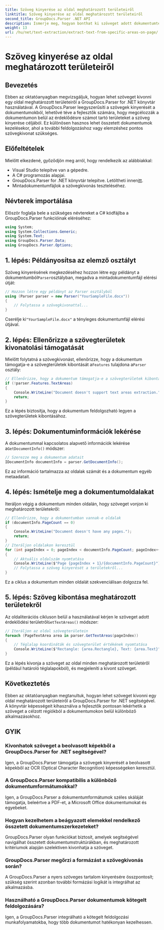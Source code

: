 ```yaml
---
title: Szöveg kinyerése az oldal meghatározott területeiről
linktitle: Szöveg kinyerése az oldal meghatározott területeiről
second_title: GroupDocs.Parser .NET API
description: Ismerje meg, hogyan bonthat ki szöveget adott dokumentumterületekről a GroupDocs.Parser for .NET segítségével. Célzott és precíz szövegkivonás az alkalmazásokhoz.
weight: 13
url: /hu/net/text-extraction/extract-text-from-specific-areas-on-page/
---
```


# Szöveg kinyerése az oldal meghatározott területeiről

## Bevezetés
Ebben az oktatóanyagban megvizsgáljuk, hogyan lehet szöveget kivonni egy oldal meghatározott területeiről a GroupDocs.Parser for .NET könyvtár használatával. A GroupDocs.Parser leegyszerűsíti a szövegek kinyerését a dokumentumokból, lehetővé téve a fejlesztők számára, hogy megcélozzák a dokumentumon belül az érdeklődésre számot tartó területeket a szöveg kinyerése céljából. Ez különösen hasznos lehet összetett dokumentumok kezelésekor, ahol a további feldolgozáshoz vagy elemzéshez pontos szövegkivonat szükséges.
## Előfeltételek
Mielőtt elkezdené, győződjön meg arról, hogy rendelkezik az alábbiakkal:
- Visual Studio telepítve van a gépedre.
- A C# programozás alapjai.
-  GroupDocs.Parser for .NET könyvtár telepítve. Letöltheti innen[itt](https://releases.groupdocs.com/parser/net/).
- Mintadokumentumfájlok a szövegkivonás teszteléséhez.
## Névterek importálása
Először foglalja bele a szükséges névtereket a C# kódfájlba a GroupDocs.Parser funkcióinak eléréséhez:
```csharp
using System;
using System.Collections.Generic;
using System.Text;
using GroupDocs.Parser.Data;
using GroupDocs.Parser.Options;
```
## 1. lépés: Példányosítsa az elemző osztályt
 Szöveg kinyerésének megkezdéséhez hozzon létre egy példányt a dokumentumból`Parser`osztályban, megadva a mintadokumentumfájl elérési útját:
```csharp
// Hozzon létre egy példányt az Parser osztályból
using (Parser parser = new Parser("YourSampleFile.docx"))
{
    // Folytassa a szövegkivonattal...
}
```
 Cserélje ki`"YourSampleFile.docx"` a tényleges dokumentumfájl elérési útjával.
## 2. lépés: Ellenőrizze a szövegterületek kivonatolási támogatását
 Mielőtt folytatná a szövegkivonást, ellenőrizze, hogy a dokumentum támogatja-e a szövegterületek kibontását a`Features` tulajdona a`Parser` osztály:
```csharp
// Ellenőrizze, hogy a dokumentum támogatja-e a szövegterületek kibontását
if (!parser.Features.TextAreas)
{
    Console.WriteLine("Document doesn't support text areas extraction.");
    return;
}
```
Ez a lépés biztosítja, hogy a dokumentum feldolgozható legyen a szövegterületek kibontásához.
## 3. lépés: Dokumentuminformációk lekérése
 A dokumentummal kapcsolatos alapvető információk lekérése a`GetDocumentInfo()` módszer:
```csharp
// Szerezze meg a dokumentum adatait
IDocumentInfo documentInfo = parser.GetDocumentInfo();
```
Ez az információ tartalmazza az oldalak számát és a dokumentum egyéb metaadatait.
## 4. lépés: Ismételje meg a dokumentumoldalakat
Iteráljon végig a dokumentum minden oldalán, hogy szöveget vonjon ki meghatározott területekről:
```csharp
// Ellenőrizze, hogy a dokumentumban vannak-e oldalak
if (documentInfo.PageCount == 0)
{
    Console.WriteLine("Document doesn't have any pages.");
    return;
}
// Iteráljon oldalakon keresztül
for (int pageIndex = 0; pageIndex < documentInfo.PageCount; pageIndex++)
{
    // Aktuális oldalszám nyomtatása
    Console.WriteLine($"Page {pageIndex + 1}/{documentInfo.PageCount}");
    // Folytassa a szöveg kinyerését a területekről...
}
```
Ez a ciklus a dokumentum minden oldalát szekvenciálisan dolgozza fel.
## 5. lépés: Szöveg kibontása meghatározott területekről
Az oldaliterációs cikluson belül a használatával kérjen le szöveget adott érdeklődési területről`GetTextAreas()` módszer:
```csharp
// Iteráljon az oldal szövegterületein
foreach (PageTextArea area in parser.GetTextAreas(pageIndex))
{
    // Téglalap koordináták és szövegterület értékének nyomtatása
    Console.WriteLine($"Rectangle: {area.Rectangle}, Text: {area.Text}");
}
```
Ez a lépés kivonja a szöveget az oldal minden meghatározott területéről (például határoló téglalapokból), és megjeleníti a kivont szöveget.
## Következtetés
Ebben az oktatóanyagban megtanultuk, hogyan lehet szöveget kivonni egy oldal meghatározott területeiről a GroupDocs.Parser for .NET segítségével. A könyvtár képességeit kihasználva a fejlesztők pontosan lekérhetik a szöveget a célzott régiókból a dokumentumokon belül különböző alkalmazásokhoz.

## GYIK
### Kivonhatok szöveget a beolvasott képekből a GroupDocs.Parser for .NET segítségével?
Igen, a GroupDocs.Parser támogatja a szövegek kinyerését a beolvasott képekből az OCR (Optical Character Recognition) képességeken keresztül.
### A GroupDocs.Parser kompatibilis a különböző dokumentumformátumokkal?
Igen, a GroupDocs.Parser a dokumentumformátumok széles skáláját támogatja, beleértve a PDF-et, a Microsoft Office dokumentumokat és egyebeket.
### Hogyan kezelhetem a beágyazott elemekkel rendelkező összetett dokumentumszerkezeteket?
GroupDocs.Parser olyan funkciókat biztosít, amelyek segítségével navigálhat összetett dokumentumstruktúrákban, és meghatározott kritériumok alapján szelektíven kivonhatja a szöveget.
### GroupDocs.Parser megőrzi a formázást a szövegkivonás során?
A GroupDocs.Parser a nyers szöveges tartalom kinyerésére összpontosít; szükség szerint azonban további formázási logikát is integrálhat az alkalmazásba.
### Használható a GroupDocs.Parser dokumentumok kötegelt feldolgozására?
Igen, a GroupDocs.Parser integrálható a kötegelt feldolgozási munkafolyamatokba, hogy több dokumentumot hatékonyan kezelhessen.